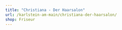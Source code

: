 ```yaml
---
title: "Christiana - Der Haarsalon"
url: /karlstein-am-main/christiana-der-haarsalon/
shop: Friseur
---
```

